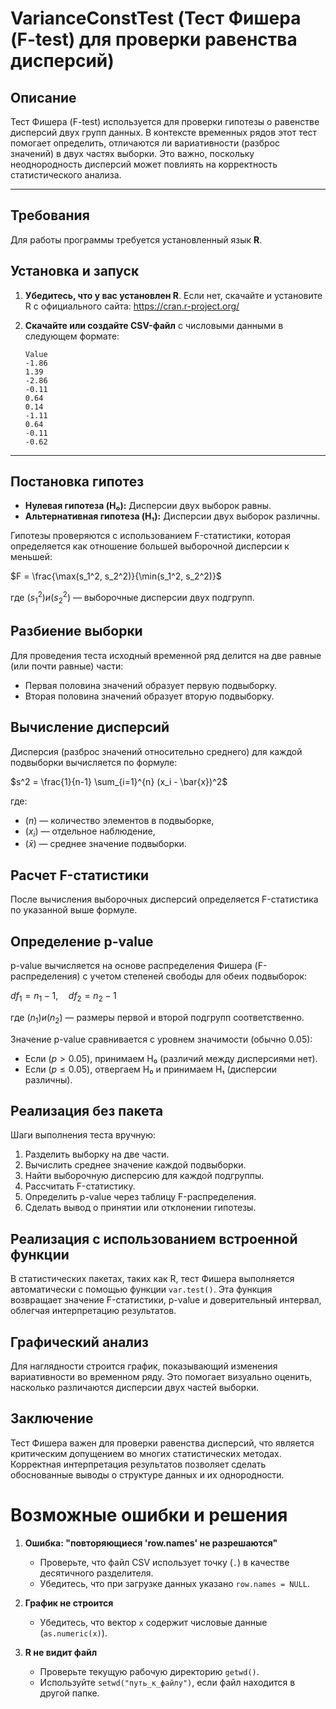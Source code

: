 # VarianceConstTest (Тест Фишера (F-test) для проверки равенства дисперсий)

## Описание

Тест Фишера (F-test) используется для проверки гипотезы о равенстве дисперсий двух групп данных. В контексте временных рядов этот тест помогает определить, отличаются ли вариативности (разброс значений) в двух частях выборки. Это важно, поскольку неоднородность дисперсий может повлиять на корректность статистического анализа.

---
## Требования
Для работы программы требуется установленный язык **R**.

## Установка и запуск
1. **Убедитесь, что у вас установлен R**. Если нет, скачайте и установите R с официального сайта: https://cran.r-project.org/
2. **Скачайте или создайте CSV-файл** с числовыми данными в следующем формате:

   ```csv
   Value
   -1.86
   1.39
   -2.86
   -0.11
   0.64
   0.14
   -1.11
   0.64
   -0.11
   -0.62
   ```

---

## Постановка гипотез

- **Нулевая гипотеза (H₀):** Дисперсии двух выборок равны.
- **Альтернативная гипотеза (H₁):** Дисперсии двух выборок различны.

Гипотезы проверяются с использованием F-статистики, которая определяется как отношение большей выборочной дисперсии к меньшей:

$F = \frac{\max(s_1^2, s_2^2)}{\min(s_1^2, s_2^2)}$


где $(s_1^2) и (s_2^2)$ — выборочные дисперсии двух подгрупп.

## Разбиение выборки

Для проведения теста исходный временной ряд делится на две равные (или почти равные) части:
- Первая половина значений образует первую подвыборку.
- Вторая половина значений образует вторую подвыборку.

## Вычисление дисперсий

Дисперсия (разброс значений относительно среднего) для каждой подвыборки вычисляется по формуле:

$s^2 = \frac{1}{n-1} \sum_{i=1}^{n} (x_i - \bar{x})^2$

где:
- $( n )$ — количество элементов в подвыборке,
- $( x_i )$ — отдельное наблюдение,
- $( \bar{x} )$ — среднее значение подвыборки.

## Расчет F-статистики

После вычисления выборочных дисперсий определяется F-статистика по указанной выше формуле.

## Определение p-value

p-value вычисляется на основе распределения Фишера (F-распределения) с учетом степеней свободы для обеих подвыборок:


$df_1 = n_1 - 1, \quad df_2 = n_2 - 1$


где $( n_1 ) и ( n_2 )$ — размеры первой и второй подгрупп соответственно.

Значение p-value сравнивается с уровнем значимости (обычно 0.05):
- Если $( p > 0.05 )$, принимаем H₀ (различий между дисперсиями нет).
- Если $( p \leq 0.05 )$, отвергаем H₀ и принимаем H₁ (дисперсии различны).

## Реализация без пакета

Шаги выполнения теста вручную:
1. Разделить выборку на две части.
2. Вычислить среднее значение каждой подвыборки.
3. Найти выборочную дисперсию для каждой подгруппы.
4. Рассчитать F-статистику.
5. Определить p-value через таблицу F-распределения.
6. Сделать вывод о принятии или отклонении гипотезы.

## Реализация с использованием встроенной функции

В статистических пакетах, таких как R, тест Фишера выполняется автоматически с помощью функции `var.test()`. Эта функция возвращает значение F-статистики, p-value и доверительный интервал, облегчая интерпретацию результатов.

## Графический анализ

Для наглядности строится график, показывающий изменения вариативности во временном ряду. Это помогает визуально оценить, насколько различаются дисперсии двух частей выборки.

## Заключение

Тест Фишера важен для проверки равенства дисперсий, что является критическим допущением во многих статистических методах. Корректная интерпретация результатов позволяет сделать обоснованные выводы о структуре данных и их однородности.

# Возможные ошибки и решения

1. **Ошибка: "повторяющиеся 'row.names' не разрешаются"**
   - Проверьте, что файл CSV использует точку (`.`) в качестве десятичного разделителя.
   - Убедитесь, что при загрузке данных указано `row.names = NULL`.

2. **График не строится**
   - Убедитесь, что вектор `x` содержит числовые данные (`as.numeric(x)`).

3. **R не видит файл**
   - Проверьте текущую рабочую директорию `getwd()`.
   - Используйте `setwd("путь_к_файлу")`, если файл находится в другой папке.
